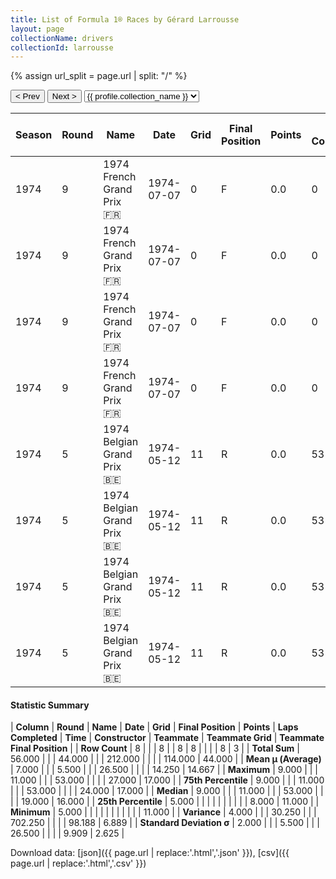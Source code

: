 ```yaml
---
title: List of Formula 1® Races by Gérard Larrousse
layout: page
collectionName: drivers
collectionId: larrousse
---
```


{% assign url_split = page.url | split: "/" %}
<div id="collection-navigation">
<button onclick="selector.options[selector.selectedIndex-1].value && (window.location = selector.options[selector.selectedIndex-1].value);">&lt; Prev</button>
<button onclick="selector.options[selector.selectedIndex+1].value && (window.location = selector.options[selector.selectedIndex+1].value);">Next &gt;</button>
<select id="selector" onchange="this.options[this.selectedIndex].value && (window.location = this.options[this.selectedIndex].value);">
  {% for collectionId in site.data[page.collectionName].refs %}
    {% if collectionId == page.collectionId %}
      {% assign selected = "selected" %}
    {% else %}
      {% assign selected = "" %}
    {% endif %}
    {% assign profile = site.data[page.collectionName][collectionId].profile %}
    <option value="/f1/{{ page.collectionName }}/{{ collectionId }}/{{ url_split[4] }}" {{ selected }}>{{ profile.collection_name }}</option>
  {% endfor %}
</select>
</div>

| Season | Round | Name | Date | Grid | Final Position | Points | Laps Completed | Time | Constructor | Teammate | Teammate Grid | Teammate Final Position |
|--|--|--|--|--|--|--|--|--|--|--|--|--|
| 1974 | 9 | 1974 French Grand Prix 🇫🇷 | 1974-07-07 | 0 | F | 0.0 | 0 |   | Brabham 🇬🇧 | [John Watson 🇬🇧](/f1/drivers/watson) | 14 | 16 |
| 1974 | 9 | 1974 French Grand Prix 🇫🇷 | 1974-07-07 | 0 | F | 0.0 | 0 |   | Brabham 🇬🇧 | [Carlos Reutemann 🇦🇷](/f1/drivers/reutemann) | 8 | R |
| 1974 | 9 | 1974 French Grand Prix 🇫🇷 | 1974-07-07 | 0 | F | 0.0 | 0 |   | Brabham 🇬🇧 | [Rikky von Opel 🇱🇮](/f1/drivers/opel) | 0 | F |
| 1974 | 9 | 1974 French Grand Prix 🇫🇷 | 1974-07-07 | 0 | F | 0.0 | 0 |   | Brabham 🇬🇧 | [Carlos Pace 🇧🇷](/f1/drivers/pace) | 0 | F |
| 1974 | 5 | 1974 Belgian Grand Prix 🇧🇪 | 1974-05-12 | 11 | R | 0.0 | 53 |   | Brabham 🇬🇧 | [John Watson 🇬🇧](/f1/drivers/watson) | 19 | 11 |
| 1974 | 5 | 1974 Belgian Grand Prix 🇧🇪 | 1974-05-12 | 11 | R | 0.0 | 53 |   | Brabham 🇬🇧 | [Teddy Pilette 🇧🇪](/f1/drivers/pilette) | 27 | 17 |
| 1974 | 5 | 1974 Belgian Grand Prix 🇧🇪 | 1974-05-12 | 11 | R | 0.0 | 53 |   | Brabham 🇬🇧 | [Carlos Reutemann 🇦🇷](/f1/drivers/reutemann) | 24 | R |
| 1974 | 5 | 1974 Belgian Grand Prix 🇧🇪 | 1974-05-12 | 11 | R | 0.0 | 53 |   | Brabham 🇬🇧 | [Rikky von Opel 🇱🇮](/f1/drivers/opel) | 22 | R |

#### Statistic Summary

| **Column** | **Round** | **Name** | **Date** | **Grid** | **Final Position** | **Points** | **Laps Completed** | **Time** | **Constructor** | **Teammate** | **Teammate Grid** | **Teammate Final Position** |
| **Row Count** | 8 |  |  | 8 |  | 8 | 8 |  |  |  | 8 | 3 |
| **Total Sum** | 56.000 |  |  | 44.000 |  |  | 212.000 |  |  |  | 114.000 | 44.000 |
| **Mean μ (Average)** | 7.000 |  |  | 5.500 |  |  | 26.500 |  |  |  | 14.250 | 14.667 |
| **Maximum** | 9.000 |  |  | 11.000 |  |  | 53.000 |  |  |  | 27.000 | 17.000 |
| **75th Percentile** | 9.000 |  |  | 11.000 |  |  | 53.000 |  |  |  | 24.000 | 17.000 |
| **Median** | 9.000 |  |  | 11.000 |  |  | 53.000 |  |  |  | 19.000 | 16.000 |
| **25th Percentile** | 5.000 |  |  |  |  |  |  |  |  |  | 8.000 | 11.000 |
| **Minimum** | 5.000 |  |  |  |  |  |  |  |  |  |  | 11.000 |
| **Variance** | 4.000 |  |  | 30.250 |  |  | 702.250 |  |  |  | 98.188 | 6.889 |
| **Standard Deviation σ** | 2.000 |  |  | 5.500 |  |  | 26.500 |  |  |  | 9.909 | 2.625 |

Download data: [json]({{ page.url | replace:'.html','.json' }}), [csv]({{ page.url | replace:'.html','.csv' }})
